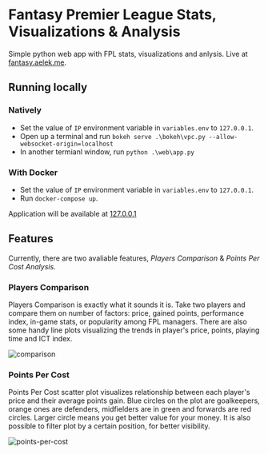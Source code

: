 # Fantasy Premier League Stats, Visualizations &amp; Analysis

Simple python web app with FPL stats, visualizations and anlysis.
Live at [fantasy.aelek.me](http://fantasy.aelek.me/).

## Running locally
### Natively
  - Set the value of `IP` environment variable in `variables.env` to `127.0.0.1`.
  - Open up a terminal and run `bokeh serve .\bokeh\vpc.py --allow-websocket-origin=localhost`
  - In another termianl window, run `python .\web\app.py`

### With Docker
  - Set the value of `IP` environment variable in `variables.env` to `127.0.0.1`.
  - Run `docker-compose up`.

Application will be available at [127.0.0.1](http://127.0.0.1/)

## Features
Currently, there are two avaliable features, *Players Comparison* & *Points Per Cost Analysis*.

### Players Comparison
Players Comparison is exactly what it sounds it is. Take two players and compare them on number of factors: price, gained points, performance index, in-game stats, or popularity among FPL managers. There are also some handy line plots visualizing the trends in player's price, points, playing time and ICT index.

![comparison](https://raw.githubusercontent.com/antoniaelek/antoniaelek.github.io/master/images/fpl-comparison.png)

### Points Per Cost
Points Per Cost scatter plot visualizes relationship between each player's price and their average points gain. Blue circles on the plot are goalkeepers, orange ones are defenders, midfielders are in green and forwards are red circles. Larger circle means you get better value for your money. It is also possible to filter plot by a certain position, for better visibility.

![points-per-cost](https://raw.githubusercontent.com/antoniaelek/antoniaelek.github.io/master/images/fpl-points-per-cost.png)
